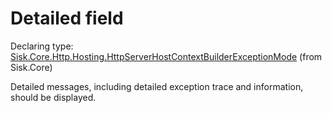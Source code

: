 <!--

Copyrights 2023 Sisk Framework - CypherPotato
Published under MIT license

!!! DO NOT EDIT THIS FILE !!!
This file was generated by a tool in the Sisk package. To edit the information in this documentation,
edit the XML documentation present in the Sisk source code.

-->


# Detailed field

Declaring type: [Sisk.Core.Http.Hosting.HttpServerHostContextBuilderExceptionMode](/read?q=/contents/spec/Sisk.Core.Http.Hosting.HttpServerHostContextBuilderExceptionMode.md) (from Sisk.Core)


Detailed messages, including detailed exception trace and information, should be displayed.

